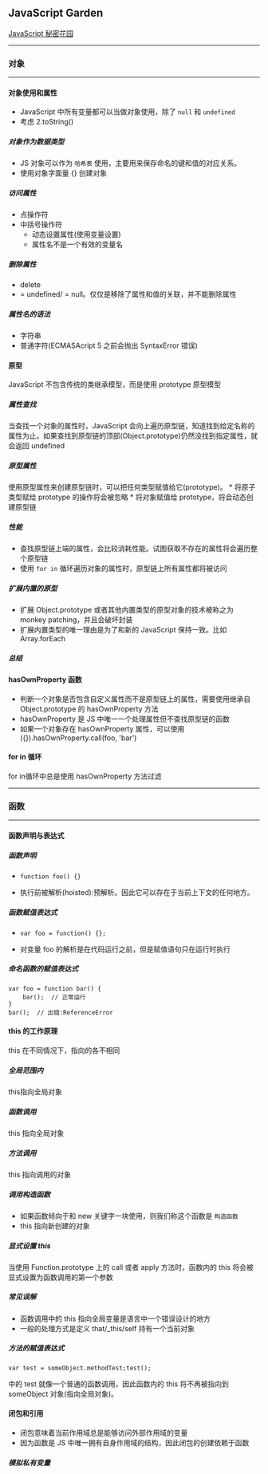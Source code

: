 
## JavaScript Garden

[JavaScript 秘密花园](http://bonsaiden.github.io/JavaScript-Garden/zh/)

---
### 对象
---
#### 对象使用和属性
* JavaScript 中所有变量都可以当做对象使用，除了 `null` 和 `undefined`
* 考虑 2.toString()

##### 对象作为数据类型
* JS 对象可以作为 `哈希表` 使用，主要用来保存命名的键和值的对应关系。
* 使用对象字面量 {} 创建对象

##### 访问属性
* 点操作符
* 中括号操作符
    * 动态设置属性(使用变量设置)
    * 属性名不是一个有效的变量名

##### 删除属性
* delete
* = undefined/ = null。仅仅是移除了属性和值的关联，并不能删除属性

##### 属性名的语法
* 字符串
* 普通字符(ECMASAcript 5 之前会抛出 SyntaxError 错误)

#### 原型
JavaScript 不包含传统的类继承模型，而是使用 prototype 原型模型

##### 属性查找
当查找一个对象的属性时，JavaScript 会向上遍历原型链，知道找到给定名称的属性为止。如果查找到原型链的顶部(Object.prototype)仍然没找到指定属性，就会返回 undefined

##### 原型属性
使用原型属性来创建原型链时，可以把任何类型赋值给它(prototype)。
    * 将原子类型赋给 prototype 的操作将会被忽略
    * 将对象赋值给 prototype，将会动态创建原型链

##### 性能
* 查找原型链上端的属性，会比较消耗性能。试图获取不存在的属性将会遍历整个原型链
* 使用 `for in` 循环遍历对象的属性时，原型链上所有属性都将被访问

##### 扩展内置的原型
* 扩展 Object.prototype 或者其他内置类型的原型对象的技术被称之为 monkey patching，并且会破坏封装
* 扩展内置类型的唯一理由是为了和新的 JavaScript 保持一致。比如 Array.forEach

##### 总结

#### hasOwnProperty 函数
* 判断一个对象是否包含自定义属性而不是原型链上的属性，需要使用继承自 Object.prototype 的 hasOwnProperty 方法
* hasOwnProperty 是 JS 中唯一一个处理属性但不查找原型链的函数
* 如果一个对象存在 hasOwnProperty 属性，可以使用 ({}).hasOwnProperty.call(foo, 'bar')

#### for in 循环
for in循环中总是使用 hasOwnProperty 方法过滤

---
### 函数
---
#### 函数声明与表达式
##### 函数声明
* 
    ``` 
    function foo() {} 
    ```
* 执行前被解析(hoisted):预解析。因此它可以存在于当前上下文的任何地方。

##### 函数赋值表达式
* 
    ```
    var foo = function() {};
    ```
* 对变量 foo 的解析是在代码运行之前，但是赋值语句只在运行时执行

##### 命名函数的赋值表达式
```
var foo = function bar() {
    bar();  // 正常运行
}
bar();  // 出错:ReferenceError
```

#### this 的工作原理
this 在不同情况下，指向的各不相同

##### 全局范围内
this指向全局对象

##### 函数调用
this 指向全局对象

##### 方法调用
this 指向调用的对象

##### 调用构造函数
* 如果函数倾向于和 new 关键字一块使用，则我们称这个函数是 `构造函数`
* this 指向新创建的对象

##### 显式设置 this
当使用 Function.prototype 上的 call 或者 apply 方法时，函数内的 this 将会被显式设置为函数调用的第一个参数

##### 常见误解
* 函数调用中的 this 指向全局变量是语言中一个错误设计的地方
* 一般的处理方式是定义 that/_this/self 持有一个当前对象

##### 方法的赋值表达式
```
var test = someObject.methodTest;test();
```
中的 test 就像一个普通的函数调用，因此函数内的 this 将不再被指向到 someObject 对象(指向全局对象)。

#### 闭包和引用
* 闭包意味着当前作用域总是能够访问外部作用域的变量
* 因为函数是 JS 中唯一拥有自身作用域的结构，因此闭包的创建依赖于函数

##### 模拟私有变量


